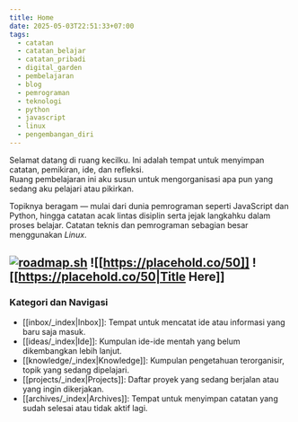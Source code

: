 ```yaml
---
title: Home
date: 2025-05-03T22:51:33+07:00
tags:
  - catatan
  - catatan_belajar
  - catatan_pribadi
  - digital_garden
  - pembelajaran
  - blog
  - pemrograman
  - teknologi
  - python
  - javascript
  - linux
  - pengembangan_diri
---
```


Selamat datang di ruang kecilku. Ini adalah tempat untuk menyimpan catatan, pemikiran, ide, dan refleksi.  
Ruang pembelajaran ini aku susun untuk mengorganisasi apa pun yang sedang aku pelajari atau pikirkan.

Topiknya beragam — mulai dari dunia pemrograman seperti JavaScript dan Python, hingga catatan acak lintas disiplin serta jejak langkahku dalam proses belajar. Catatan teknis dan pemrograman sebagian besar menggunakan _Linux_.

[![roadmap.sh](https://roadmap.sh/card/tall/680607c2d7a904b5ef3e9412?variant=dark)](https://roadmap.sh)
![[https://placehold.co/50]]
![[https://placehold.co/50|Title Here]]
---

### Kategori dan Navigasi

- [[inbox/_index|Inbox]]: Tempat untuk mencatat ide atau informasi yang baru saja masuk.
- [[ideas/_index|Ide]]: Kumpulan ide-ide mentah yang belum dikembangkan lebih lanjut.
- [[knowledge/_index|Knowledge]]: Kumpulan pengetahuan terorganisir, topik yang sedang dipelajari.
- [[projects/_index|Projects]]: Daftar proyek yang sedang berjalan atau yang ingin dikerjakan.
- [[archives/_index|Archives]]: Tempat untuk menyimpan catatan yang sudah selesai atau tidak aktif lagi.
